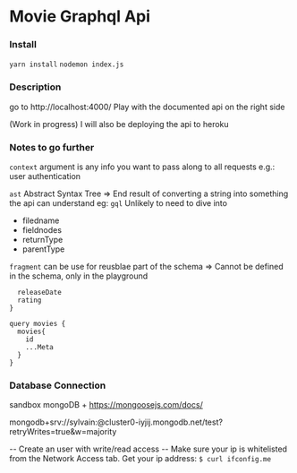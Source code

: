 # Movie Graphql Api

### Install
`yarn install`
`nodemon index.js`

### Description
go to http://localhost:4000/
Play with the documented api on the right side

(Work in progress) I will also be deploying the api to heroku

### Notes to go further
`context` argument is any info you want to pass along to all requests
e.g.: user authentication

`ast` Abstract Syntax Tree
=> End result of converting a string into something the api can understand eg: `gql`
Unlikely to need to dive into
* filedname
* fieldnodes
* returnType
* parentType

`fragment` can be use for reusblae part of the schema
=> Cannot be defined in the schema, only in the playground
```fragment Meta on Movie {
  releaseDate
  rating
}

query movies {
  movies{
    id
    ...Meta
  }
}
```

### Database Connection
sandbox mongoDB +
https://mongoosejs.com/docs/

mongodb+srv://sylvain:<password>@cluster0-iyjij.mongodb.net/test?retryWrites=true&w=majority

-- Create an user with write/read access
-- Make sure your ip is whitelisted from the Network Access tab.
Get your ip address:
  `$ curl ifconfig.me`